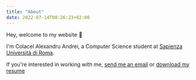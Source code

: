 ```yaml
---
title: "About"
date: 2022-07-14T08:26:23+02:00
---
```


Hey, welcome to my website 👋

I'm Colacel Alexandru Andrei, a Computer Science student at [Sapienza Università di Roma](https://www.uniroma1.it/it).

If you're interested in working with me, [send me an email](mailto:samuele.bella@hotmail.it) or [download my resume](/resume/.pdf)
